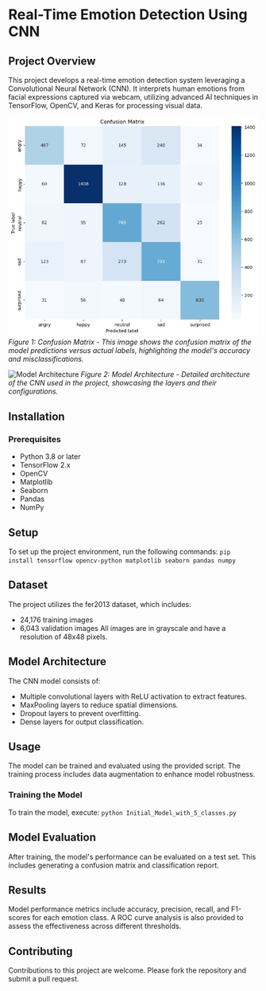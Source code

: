 # Real-Time Emotion Detection Using CNN

## Project Overview

This project develops a real-time emotion detection system leveraging a Convolutional Neural Network (CNN). It interprets human emotions from facial expressions captured via webcam, utilizing advanced AI techniques in TensorFlow, OpenCV, and Keras for processing visual data.

![Confusion Matrix](image.png)
*Figure 1: Confusion Matrix - This image shows the confusion matrix of the model predictions versus actual labels, highlighting the model's accuracy and misclassifications.*

![Model Architecture]([URL_to_model_architecture_image](https://github.com/ACM40960/project-apoorvchikara/blob/main/ModelArchitecture.png))
*Figure 2: Model Architecture - Detailed architecture of the CNN used in the project, showcasing the layers and their configurations.*

## Installation

### Prerequisites
- Python 3.8 or later
- TensorFlow 2.x
- OpenCV
- Matplotlib
- Seaborn
- Pandas
- NumPy

## Setup
To set up the project environment, run the following commands:
`pip install tensorflow opencv-python matplotlib seaborn pandas numpy`

## Dataset
The project utilizes the fer2013 dataset, which includes:
- 24,176 training images
- 6,043 validation images
All images are in grayscale and have a resolution of 48x48 pixels.

## Model Architecture
The CNN model consists of:
- Multiple convolutional layers with ReLU activation to extract features.
- MaxPooling layers to reduce spatial dimensions.
- Dropout layers to prevent overfitting.
- Dense layers for output classification.

## Usage
The model can be trained and evaluated using the provided script. The training process includes data augmentation to enhance model robustness.

### Training the Model
To train the model, execute:
`python Initial_Model_with_5_classes.py`

## Model Evaluation
After training, the model's performance can be evaluated on a test set. This includes generating a confusion matrix and classification report.

## Results
Model performance metrics include accuracy, precision, recall, and F1-scores for each emotion class. A ROC curve analysis is also provided to assess the effectiveness across different thresholds.

## Contributing
Contributions to this project are welcome. Please fork the repository and submit a pull request.
